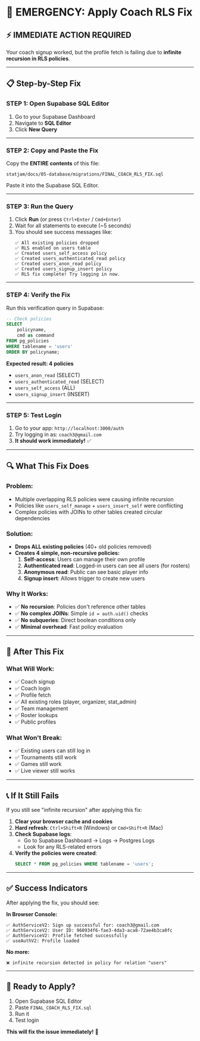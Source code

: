 # 🚨 EMERGENCY: Apply Coach RLS Fix

## ⚡ **IMMEDIATE ACTION REQUIRED**

Your coach signup worked, but the profile fetch is failing due to **infinite recursion in RLS policies**.

---

## 📋 **Step-by-Step Fix**

### **STEP 1: Open Supabase SQL Editor**
1. Go to your Supabase Dashboard
2. Navigate to **SQL Editor**
3. Click **New Query**

---

### **STEP 2: Copy and Paste the Fix**

Copy the **ENTIRE contents** of this file:
```
statjam/docs/05-database/migrations/FINAL_COACH_RLS_FIX.sql
```

Paste it into the Supabase SQL Editor.

---

### **STEP 3: Run the Query**
1. Click **Run** (or press `Ctrl+Enter` / `Cmd+Enter`)
2. Wait for all statements to execute (~5 seconds)
3. You should see success messages like:
   ```
   ✅ All existing policies dropped
   ✅ RLS enabled on users table
   ✅ Created users_self_access policy
   ✅ Created users_authenticated_read policy
   ✅ Created users_anon_read policy
   ✅ Created users_signup_insert policy
   ✅ RLS fix complete! Try logging in now.
   ```

---

### **STEP 4: Verify the Fix**

Run this verification query in Supabase:

```sql
-- Check policies
SELECT 
    policyname,
    cmd as command
FROM pg_policies 
WHERE tablename = 'users'
ORDER BY policyname;
```

**Expected result: 4 policies**
- `users_anon_read` (SELECT)
- `users_authenticated_read` (SELECT)
- `users_self_access` (ALL)
- `users_signup_insert` (INSERT)

---

### **STEP 5: Test Login**

1. Go to your app: `http://localhost:3000/auth`
2. Try logging in as: `coach3@gmail.com`
3. **It should work immediately!** ✅

---

## 🔍 **What This Fix Does**

### **Problem:**
- Multiple overlapping RLS policies were causing infinite recursion
- Policies like `users_self_manage` + `users_insert_self` were conflicting
- Complex policies with JOINs to other tables created circular dependencies

### **Solution:**
- **Drops ALL existing policies** (40+ old policies removed)
- **Creates 4 simple, non-recursive policies:**
  1. **Self-access**: Users can manage their own profile
  2. **Authenticated read**: Logged-in users can see all users (for rosters)
  3. **Anonymous read**: Public can see basic player info
  4. **Signup insert**: Allows trigger to create new users

### **Why It Works:**
- ✅ **No recursion**: Policies don't reference other tables
- ✅ **No complex JOINs**: Simple `id = auth.uid()` checks
- ✅ **No subqueries**: Direct boolean conditions only
- ✅ **Minimal overhead**: Fast policy evaluation

---

## 🎯 **After This Fix**

### **What Will Work:**
- ✅ Coach signup
- ✅ Coach login
- ✅ Profile fetch
- ✅ All existing roles (player, organizer, stat_admin)
- ✅ Team management
- ✅ Roster lookups
- ✅ Public profiles

### **What Won't Break:**
- ✅ Existing users can still log in
- ✅ Tournaments still work
- ✅ Games still work
- ✅ Live viewer still works

---

## 📞 **If It Still Fails**

If you still see "infinite recursion" after applying this fix:

1. **Clear your browser cache and cookies**
2. **Hard refresh**: `Ctrl+Shift+R` (Windows) or `Cmd+Shift+R` (Mac)
3. **Check Supabase logs**:
   - Go to Supabase Dashboard → Logs → Postgres Logs
   - Look for any RLS-related errors
4. **Verify the policies were created**:
   ```sql
   SELECT * FROM pg_policies WHERE tablename = 'users';
   ```

---

## ✅ **Success Indicators**

After applying the fix, you should see:

**In Browser Console:**
```
✅ AuthServiceV2: Sign up successful for: coach3@gmail.com
✅ AuthServiceV2: User ID: 960934f6-fae3-4da3-aca8-72ae4b3ca0fc
✅ AuthServiceV2: Profile fetched successfully
✅ useAuthV2: Profile loaded
```

**No more:**
```
❌ infinite recursion detected in policy for relation "users"
```

---

## 🚀 **Ready to Apply?**

1. Open Supabase SQL Editor
2. Paste `FINAL_COACH_RLS_FIX.sql`
3. Run it
4. Test login

**This will fix the issue immediately!** 🎉

